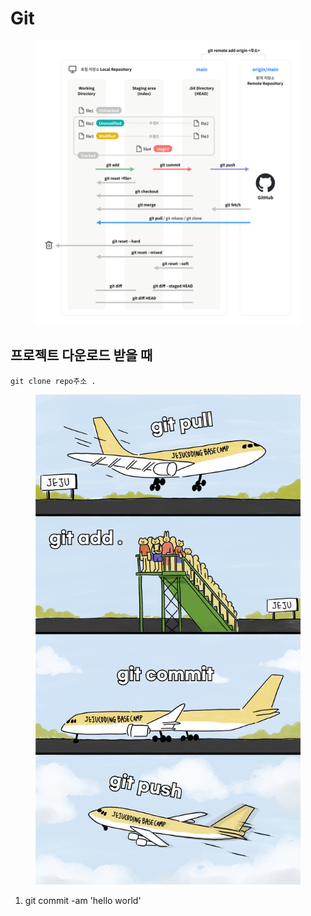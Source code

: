 # Git

<figure><img src="../.gitbook/assets/image (5).png" alt=""><figcaption></figcaption></figure>

## 프로젝트 다운로드 받을 때&#x20;

`git clone repo주소 .`

<figure><img src="../.gitbook/assets/image (1) (1).png" alt=""><figcaption></figcaption></figure>

1. git commit -am 'hello world'
